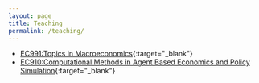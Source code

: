 ```yaml
---
layout: page
title: Teaching
permalink: /teaching/
---
```


* [EC991:Topics in Macroeconomics](https://www1.essex.ac.uk/modules/Default.aspx?coursecode=EC991&level=8&period=AU&campus=CO&year=19){:target="_blank"}    
* [EC910:Computational Methods in Agent Based Economics and Policy Simulation](https://www1.essex.ac.uk/modules/Default.aspx?coursecode=EC910&level=7&period=SP&campus=CO&year=19){:target="_blank"}   